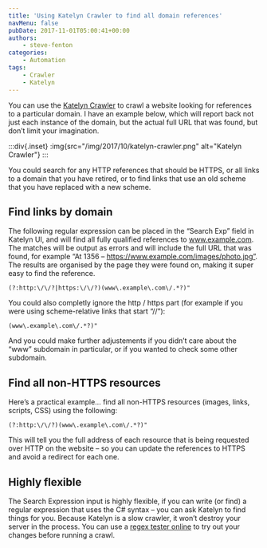 ```yaml
---
title: 'Using Katelyn Crawler to find all domain references'
navMenu: false
pubDate: 2017-11-01T05:00:41+00:00
authors:
    - steve-fenton
categories:
    - Automation
tags:
    - Crawler
    - Katelyn
---
```


You can use the [Katelyn Crawler](https://github.com/Steve-Fenton/Katelyn/wiki/Katelyn-UI) to crawl a website looking for references to a particular domain. I have an example below, which will report back not just each instance of the domain, but the actual full URL that was found, but don’t limit your imagination.

:::div{.inset}
:img{src="/img/2017/10/katelyn-crawler.png" alt="Katelyn Crawler"}
:::

You could search for any HTTP references that should be HTTPS, or all links to a domain that you have retired, or to find links that use an old scheme that you have replaced with a new scheme.

## Find links by domain

The following regular expression can be placed in the “Search Exp” field in Katelyn UI, and will find all fully qualified references to www.example.com. The matches will be output as errors and will include the full URL that was found, for example “At 1356 – https://www.example.com/images/photo.jpg”. The results are organised by the page they were found on, making it super easy to find the reference.

```
(?:http:\/\/?|https:\/\/?)(www\.example\.com\/.*?)"
```

You could also completly ignore the http / https part (for example if you were using scheme-relative links that start “//”):

```
(www\.example\.com\/.*?)"
```

And you could make further adjustements if you didn’t care about the “www” subdomain in particular, or if you wanted to check some other subdomain.

## Find all non-HTTPS resources

Here’s a practical example… find all non-HTTPS resources (images, links, scripts, CSS) using the following:

```
(?:http:\/\/?)(www\.example\.com\/.*?)"
```

This will tell you the full address of each resource that is being requested over HTTP on the website – so you can update the references to HTTPS and avoid a redirect for each one.

## Highly flexible

The Search Expression input is highly flexible, if you can write (or find) a regular expression that uses the C# syntax – you can ask Katelyn to find things for you. Because Katelyn is a slow crawler, it won’t destroy your server in the process. You can use a [regex tester online](https://regex101.com/r/LLNkgL/1) to try out your changes before running a crawl.